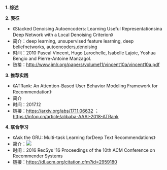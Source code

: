 **1. 综述** 

**2. 表征**
- 《Stacked Denoising Autoencoders: Learning Useful Representationsina Deep Network with a Local Denoising Criterion》
-  简介：deep learning,  unsupervised feature learning,  deep beliefnetworks,  autoencoders,denoising
-  时间：2010 Pascal Vincent, Hugo Larochelle, Isabelle Lajoie, Yoshua Bengio and Pierre-Antoine Manzagol.
-  链接：http://www.jmlr.org/papers/volume11/vincent10a/vincent10a.pdf
   
**3. 推荐实践**
- 《ATRank: An Attention-Based User Behavior Modeling Framework for Recommendation》
-  简介
-  时间：2017.12  
-  链接：https://arxiv.org/abs/1711.06632 ； https://infoq.cn/article/alibaba-AAAI-2018-ATRank
         
**4. 联合学习**
- 《Ask the GRU: Multi-task Learning forDeep Text Recommendations》
-  简介：![](https://github.com/johnlevi/recsys/blob/master/gru_cf.png)
-  时间：2016 RecSys '16 Proceedings of the 10th ACM Conference on Recommender Systems
-  链接：https://dl.acm.org/citation.cfm?id=2959180
